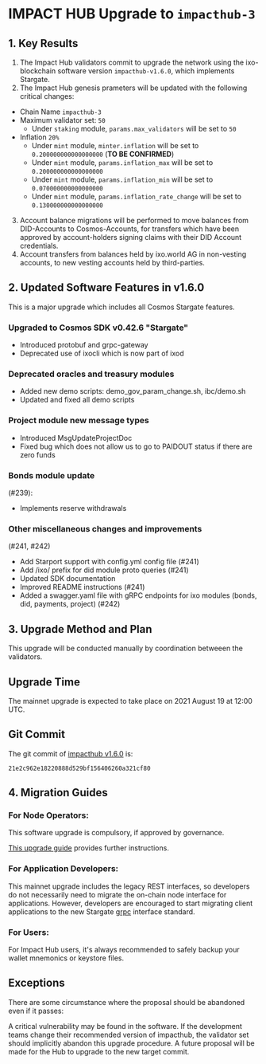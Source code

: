 # IMPACT HUB Upgrade to `impacthub-3`

## 1. Key Results
1. The Impact Hub validators commit to upgrade the network using the ixo-blockchain software version `impacthub-v1.6.0`, which implements Stargate.
2. The Impact Hub genesis prameters will be updated with the following critical changes:
  - Chain Name `impacthub-3`
  - Maximum validator set: `50`
    - Under `staking` module, `params.max_validators` will be set to `50`
  - Inflation `20%`
    - Under `mint` module, `minter.inflation` will be set to `0.200000000000000000` (**TO BE CONFIRMED**)
    - Under `mint` module, `params.inflation_max` will be set to `0.200000000000000000`
    - Under `mint` module, `params.inflation_min` will be set to `0.070000000000000000`
    - Under `mint` module, `params.inflation_rate_change` will be set to `0.130000000000000000`
3. Account balance migrations will be performed to move balances from DID-Accounts to Cosmos-Accounts, for transfers which have been approved by account-holders signing claims with their DID Account credentials.
4. Account transfers from balances held by ixo.world AG in non-vesting accounts, to new vesting accounts held by third-parties. 

## 2. Updated Software Features in v1.6.0
This is a major upgrade which includes all Cosmos Stargate features.

### Upgraded to Cosmos SDK v0.42.6 "Stargate"
- Introduced protobuf and grpc-gateway
- Deprecated use of ixocli which is now part of ixod

### Deprecated oracles and treasury modules
- Added new demo scripts: demo_gov_param_change.sh, ibc/demo.sh
- Updated and fixed all demo scripts

### Project module new message types
- Introduced MsgUpdateProjectDoc
- Fixed bug which does not allow us to go to PAIDOUT status if there are zero funds

### Bonds module update 
(#239):
- Implements reserve withdrawals

### Other miscellaneous changes and improvements 
(#241, #242)
- Add Starport support with config.yml config file (#241)
- Add /ixo/ prefix for did module proto queries (#241)
- Updated SDK documentation
- Improved README instructions (#241)
- Added a swagger.yaml file with gRPC endpoints for ixo modules (bonds, did, payments, project) (#242)

## 3. Upgrade Method and Plan
This upgrade will be conducted manually by coordination betweeen the validators. 

## Upgrade Time

The mainnet upgrade is expected to take place on 2021 August 19 at 12:00 UTC.

## Git Commit

The git commit of [impacthub v1.6.0](https://github.com/ixofoundation/ixo-blockchain/releases/tag/v1.6.0) is:

`21e2c962e18220888d529bf156406260a321cf80`

## 4. Migration Guides
### For Node Operators:
This software upgrade is compulsory, if approved by governance.

[This upgrade guide](https://github.com/ixofoundation/genesis/tree/impacthub-3/impacthub-3) provides further instructions.

### For Application Developers:
This mainnet upgrade includes the legacy REST interfaces, so developers do not necessarily need to migrate the on-chain node interface for applications.
However, developers are encouraged to start migrating client applications to the new Stargate [grpc](https://grpc.io/) interface standard.

### For Users:
For Impact Hub users, it's always recommended to safely backup your wallet mnemonics or keystore files.

## Exceptions

There are some circumstance where the proposal should be abandoned even if it passes:

A critical vulnerability may be found in the software. If the development teams change their recommended version of impacthub, the validator set should implicitly abandon this upgrade procedure. A future proposal will be made for the Hub to upgrade to the new target commit.
